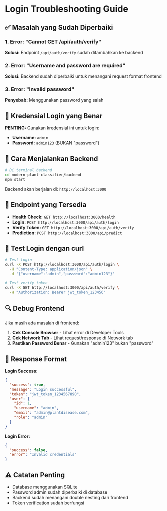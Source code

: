 # Login Troubleshooting Guide

## ✅ Masalah yang Sudah Diperbaiki

### 1. Error: "Cannot GET /api/auth/verify"
**Solusi:** Endpoint `/api/auth/verify` sudah ditambahkan ke backend

### 2. Error: "Username and password are required" 
**Solusi:** Backend sudah diperbaiki untuk menangani request format frontend

### 3. Error: "Invalid password"
**Penyebab:** Menggunakan password yang salah

## 🔐 Kredensial Login yang Benar

**PENTING:** Gunakan kredensial ini untuk login:

- **Username:** `admin`
- **Password:** `admin123` (BUKAN "password")

## 🚀 Cara Menjalankan Backend

```bash
# Di terminal backend
cd modern-plant-classifier/backend
npm start
```

Backend akan berjalan di: `http://localhost:3000`

## 📡 Endpoint yang Tersedia

- **Health Check:** `GET http://localhost:3000/health`
- **Login:** `POST http://localhost:3000/api/auth/login`
- **Verify Token:** `GET http://localhost:3000/api/auth/verify`
- **Prediction:** `POST http://localhost:3000/api/predict`

## 🧪 Test Login dengan curl

```bash
# Test login
curl -X POST http://localhost:3000/api/auth/login \
  -H "Content-Type: application/json" \
  -d '{"username":"admin","password":"admin123"}'

# Test verify token
curl -X GET http://localhost:3000/api/auth/verify \
  -H "Authorization: Bearer jwt_token_123456"
```

## 🔍 Debug Frontend

Jika masih ada masalah di frontend:

1. **Cek Console Browser** - Lihat error di Developer Tools
2. **Cek Network Tab** - Lihat request/response di Network tab
3. **Pastikan Password Benar** - Gunakan "admin123" bukan "password"

## 📝 Response Format

**Login Success:**
```json
{
  "success": true,
  "message": "Login successful",
  "token": "jwt_token_1234567890",
  "user": {
    "id": 1,
    "username": "admin",
    "email": "admin@plantdisease.com",
    "role": "admin"
  }
}
```

**Login Error:**
```json
{
  "success": false,
  "error": "Invalid credentials"
}
```

## ⚠️ Catatan Penting

- Database menggunakan SQLite
- Password admin sudah diperbaiki di database
- Backend sudah menangani double nesting dari frontend
- Token verification sudah berfungsi

